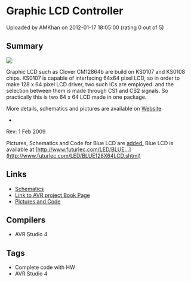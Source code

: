 # Graphic LCD Controller

Uploaded by AMKhan on 2012-01-17 18:05:00 (rating 0 out of 5)

## Summary

[![](http://www.digisoft.com.pk/graphic-lcd-controller/image005.jpg)](http://www.digisoft.com.pk/graphic-lcd-controller)  




  
  

Graphic LCD such as Clover CM12864b are build on KS0107 and KS0108 chips. KS0107 is capable of interfacing 64x64 pixel LCD, so in order to make 128 x 64 pixel LCD driver, two such ICs are employed. and the selection between them is made through CS1 and CS2 signals. So practically this is two 64 x 64 LCD made in one package.


More details, schematics and pictures are available on  [Website](http://www.digisoft.com.pk/graphic-lcd-controller)


-  

Rev: 1 Feb 2009


Pictures, Schematics and Code for Blue LCD are [added.](http://www.digisoft.com.pk/graphic-lcd-controller) Blue LCD is available at [http://www.futurlec.com/LED/BLUE...](http://www.futurlec.com/LED/BLUE128X64LCD.shtml)

## Links

- [Schematics](http://www.digisoft.com.pk/graphic-lcd-controller/image004.gif)
- [Link to AVR project Book Page](http://www.digisoft.com.pk/products/avr-project-book)
- [Pictures and Code](http://www.digisoft.com.pk/graphic-lcd-controller)

## Compilers

- AVR Studio 4

## Tags

- Complete code with HW
- AVR Studio 4
